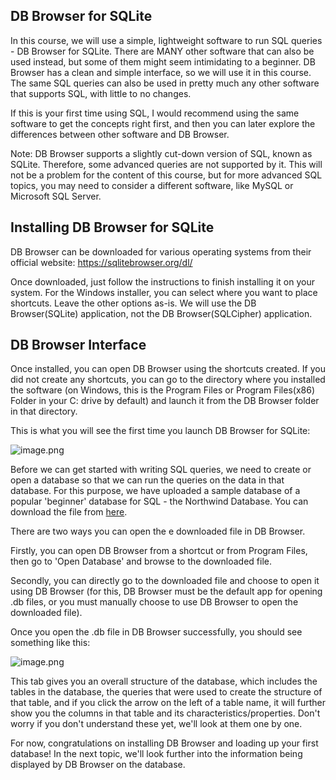 ## DB Browser for SQLite
In this course, we will use a simple, lightweight software to run SQL queries - DB Browser for SQLite. There are MANY other software that can also be used instead, but some of them might seem intimidating to a beginner. DB Browser has a clean and simple interface, so we will use it in this course. The same SQL queries can also be used in pretty much any other software that supports SQL, with little to no changes. 

If this is your first time using SQL, I would recommend using the same software to get the concepts right first, and then you can later explore the differences between other software and DB Browser. 

Note: DB Browser supports a slightly cut-down version of SQL, known as SQLite. Therefore, some advanced queries are not supported by it. This will not be a problem for the content of this course, but for more advanced SQL topics, you may need to consider a different software, like MySQL or Microsoft SQL Server.

## Installing DB Browser for SQLite
DB Browser can be downloaded for various operating systems from their official website: https://sqlitebrowser.org/dl/

Once downloaded, just follow the instructions to finish installing it on your system. For the Windows installer, you can select where you want to place shortcuts. Leave the other options as-is. We will use the DB Browser(SQLite) application, not the DB Browser(SQLCipher) application. 

## DB Browser Interface

Once installed, you can open DB Browser using the shortcuts created. If you did not create any shortcuts, you can go to the directory where you installed the software (on Windows, this is the Program Files or Program Files(x86) Folder in your C: drive by default) and launch it from the DB Browser folder in that directory. 

This is what you will see the first time you launch DB Browser for SQLite:

![image.png](https://dphi-live.s3.amazonaws.com/media_uploads/image_5bb04750f9df45a8b123592d1ccbce84.png)

Before we can get started with writing SQL queries, we need to create or open a database so that we can run the queries on the data in that database. For this purpose, we have uploaded a sample database of a popular 'beginner' database for SQL - the Northwind Database. You can download the file from [here](https://github.com/dphi-tech/Datasets/blob/master/Northwind.db).

There are two ways you can open the e downloaded file in DB Browser. 

Firstly, you can open DB Browser from a shortcut or from Program Files, then go to 'Open Database' and browse to the downloaded file.

Secondly, you can directly go to the downloaded file and choose to open it using DB Browser (for this, DB Browser must be the default app for opening .db files, or you must manually choose to use DB Browser to open the downloaded file).

Once you open the .db file in DB Browser successfully, you should see something like this:

![image.png](https://dphi-live.s3.amazonaws.com/media_uploads/image_f9f10c40061e4f0c9b52799f5c1d5121.png)

This tab gives you an overall structure of the database, which includes the tables in the database, the queries that were used to create the structure of that table, and if you click the arrow on the left of a table name, it will further show you the columns in that table and its characteristics/properties. Don't worry if you don't understand these yet, we'll look at them one by one.

For now, congratulations on installing DB Browser and loading up your first database! In the next topic, we'll look further into the information being displayed by DB Browser on the database.